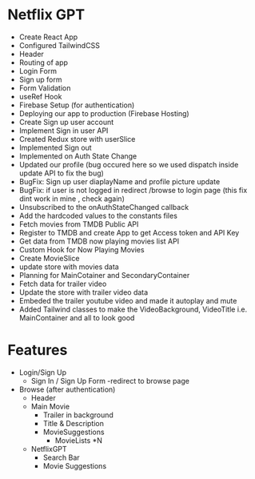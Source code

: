 # Netflix GPT
- Create React App
- Configured TailwindCSS
- Header
- Routing of app
- Login Form
- Sign up form
- Form Validation
- useRef Hook
- Firebase Setup (for authentication)
- Deploying our app to production (Firebase Hosting)
- Create Sign up user account
- Implement Sign in user API
- Created Redux store with userSlice 
- Implemented Sign out
- Implemented on Auth State Change 
- Updated our profile (bug occured here so we used dispatch inside update API to fix the bug)
- BugFix: Sign up user diaplayName and profile picture update
- BugFix: if user is not logged in redirect /browse to login page (this fix dint work in mine , check again)
- Unsubscribed to the onAuthStateChanged callback
- Add the hardcoded values to the constants files
- Fetch movies from TMDB Public API 
- Register to TMDB and create App to get Access token and API Key 
- Get data from TMDB now playing movies list API 
- Custom Hook for Now Playing Movies
- Create MovieSlice
- update store with movies data
- Planning for MainCotainer and SecondaryContainer
- Fetch data for trailer video
- Update the store with trailer video data
- Embeded the trailer youtube video and made it autoplay and mute
- Added Tailwind classes to make the VideoBackground, VideoTitle i.e. MainContainer and all to look good



# Features
- Login/Sign Up
   - Sign In / Sign Up Form
   -redirect to browse page
- Browse (after authentication)
  - Header
  - Main Movie
      - Trailer in background
      - Title & Description
      - MovieSuggestions
        - MovieLists *N 
  - NetflixGPT
    - Search Bar
    - Movie Suggestions

